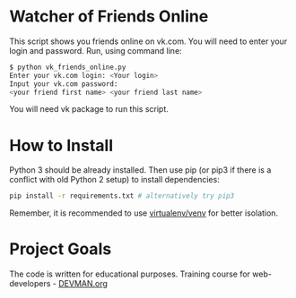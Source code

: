 # Watcher of Friends Online

This script shows you friends online on vk.com. You will need to enter your login and password.
Run, using command line:
```bash
$ python vk_friends_online.py 
Enter your vk.com login: <Your login>
Input your vk.com password: 
<your friend first name> <your friend last name>
```

You will need vk package to run this script.
# How to Install

Python 3 should be already installed. Then use pip (or pip3 if there is a conflict with old Python 2 setup) to install dependencies:

```bash
pip install -r requirements.txt # alternatively try pip3
```

Remember, it is recommended to use [virtualenv/venv](https://devman.org/encyclopedia/pip/pip_virtualenv/) for better isolation.

# Project Goals

The code is written for educational purposes. Training course for web-developers - [DEVMAN.org](https://devman.org)
